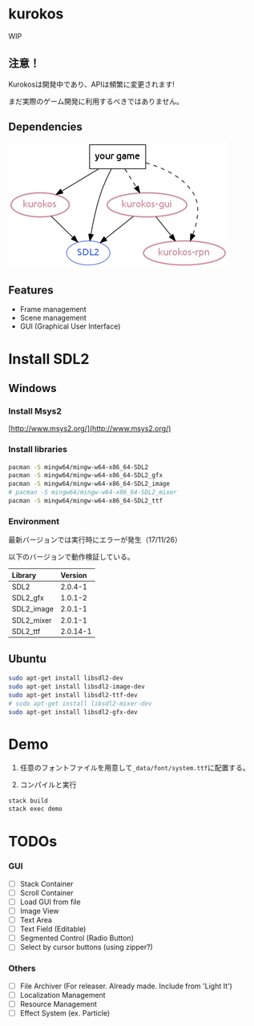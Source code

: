 # kurokos

WIP

## 注意！
Kurokosは開発中であり、APIは頻繁に変更されます!

まだ実際のゲーム開発に利用するべきではありません。

## Dependencies

![Dependencies](./doc/depend.png)

## Features
- Frame management
- Scene management
- GUI (Graphical User Interface)

# Install SDL2

## Windows

### Install Msys2
[http://www.msys2.org/](http://www.msys2.org/)

### Install libraries
```sh
pacman -S mingw64/mingw-w64-x86_64-SDL2
pacman -S mingw64/mingw-w64-x86_64-SDL2_gfx
pacman -S mingw64/mingw-w64-x86_64-SDL2_image
# pacman -S mingw64/mingw-w64-x86_64-SDL2_mixer
pacman -S mingw64/mingw-w64-x86_64-SDL2_ttf
```

### Environment

最新バージョンでは実行時にエラーが発生（17/11/26）

以下のバージョンで動作検証している。

| Library    | Version  |
|:-----------|:---------|
| SDL2       | 2.0.4-1  |
| SDL2_gfx   | 1.0.1-2  |
| SDL2_image | 2.0.1-1  |
| SDL2_mixer | 2.0.1-1  |
| SDL2_ttf   | 2.0.14-1 |

## Ubuntu

```sh
sudo apt-get install libsdl2-dev
sudo apt-get install libsdl2-image-dev
sudo apt-get install libsdl2-ttf-dev
# sudo apt-get install libsdl2-mixer-dev
sudo apt-get install libsdl2-gfx-dev
```

# Demo

1. 任意のフォントファイルを用意して`_data/font/system.ttf`に配置する。

2. コンパイルと実行

```sh
stack build
stack exec demo
```

# TODOs

### GUI
- [ ] Stack Container
- [ ] Scroll Container
- [ ] Load GUI from file
- [ ] Image View
- [ ] Text Area
- [ ] Text Field (Editable)
- [ ] Segmented Control (Radio Button)
- [ ] Select by cursor buttons (using zipper?)

### Others
- [ ] File Archiver (For releaser. Already made. Include from 'Light It')
- [ ] Localization Management
- [ ] Resource Management
- [ ] Effect System (ex. Particle)
